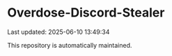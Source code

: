 # Overdose-Discord-Stealer

Last updated: 2025-06-10 13:49:34

This repository is automatically maintained.
